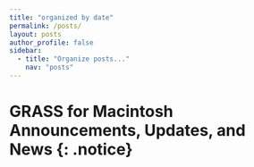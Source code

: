 ```yaml
---
title: "organized by date"
permalink: /posts/
layout: posts
author_profile: false
sidebar:
  - title: "Organize posts..."
    nav: "posts"
---
```


# GRASS for Macintosh Announcements, Updates, and News {: .notice}
